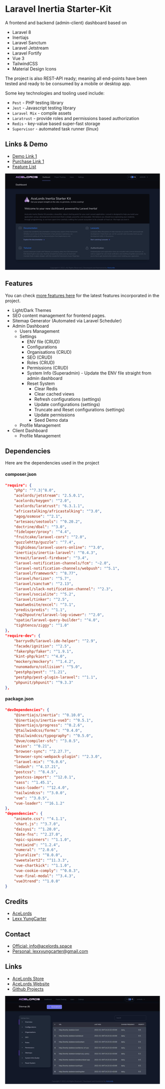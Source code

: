 # Laravel Inertia Starter-Kit
A frontend and backend (admin-client) dashboard based on 
- Laravel 8 
- Inertiajs
- Laravel Sanctum
- Laravel Jetstream
- Laravel Fortify
- Vue 3
- TailwindCSS 
- Material Design Icons 

The project is also REST-API ready; meaning all end-points have been tested and ready to be consumed by a mobile or desktop app.

Some key technologies and tooling used include:
- `Pest` - PHP testing library
- `Jest` - Javascript testing library
- `Laravel Mix` - compile assets
- `Laratrust` - provide roles and permissions based authorization
- `Redis` - key-value based super-fast storage
- `Supervisor` - automated task runner (linux)

## Links & Demo
- [Demo Link 1](https://inertia-skeleton.acelords.space)
- [Purchase Link 1](https://store.acelords.space?search=laravel-inertia-skeleton)
- [Feature List](https://inertia-skeleton.acelords.space/admin/features)

![Screenshot 1](admin-screenshots/admin-dashboard-1.jpg)

## Features
You can check [more features here](https://inertia-skeleton.acelords.space/admin/features) for the latest features incorporated in the project.

- Light/Dark Themes
- SEO content management for frontend pages.
- Sitemap Generator (Automated via Laravel Scheduler)
- Admin Dashboard
    - Users Management
    - Settings
        - ENV file (CRUD)
        - Configurations
        - Organisations (CRUD)
        - SEO (CRUD)
        - Roles (CRUD)
        - Permissions (CRUD)
        - System Info (Superadmin) - Update the ENV file straight from admin dashboard
        - Reset System
            - Clear Redis
            - Clear cached views
            - Refresh configurations (settings)
            - Update configurations (settings)
            - Truncate and Reset configurations (settings)
            - Update permissions
            - Seed Demo data
    - Profile Management
- Client Dashboard
    - Profile Management



## Dependencies
Here are the dependencies used in the project
#### composer.json
```json
"require": {
    "php": "^7.3|^8.0",
    "acelords/jetstream": "2.5.0.1",
    "acelords/keygen": "^2.0",
    "acelords/laratrust": "6.3.1.1",
    "africastalking/africastalking": "^3.0",
    "agog/osmose": "^2.1",
    "artesaos/seotools": "^0.20.2",
    "doctrine/dbal": "^3.0",
    "fideloper/proxy": "^4.4",
    "fruitcake/laravel-cors": "^2.0",
    "guzzlehttp/guzzle": "^7.4",
    "highideas/laravel-users-online": "^3.0",
    "inertiajs/inertia-laravel": "^0.4.3",
    "kreait/laravel-firebase": "^3.4",
    "laravel-notification-channels/fcm": "~2.0",
    "laravel-notification-channels/webpush": "^5.1",
    "laravel/framework": "^8.77",
    "laravel/horizon": "^5.7",
    "laravel/sanctum": "^2.13",
    "laravel/slack-notification-channel": "^2.3",
    "laravel/socialite": "^5.2",
    "laravel/tinker": "^2.5",
    "maatwebsite/excel": "^3.1",
    "predis/predis": "^1.1",
    "rap2hpoutre/laravel-log-viewer": "^2.0",
    "spatie/laravel-query-builder": "^4.0",
    "tightenco/ziggy": "^1.0"
},
"require-dev": {
    "barryvdh/laravel-ide-helper": "^2.9",
    "facade/ignition": "^2.5",
    "fakerphp/faker": "^1.9.1",
    "kint-php/kint": "^4.0",
    "mockery/mockery": "^1.4.2",
    "nunomaduro/collision": "^5.0",
    "pestphp/pest": "^1.21",
    "pestphp/pest-plugin-laravel": "^1.1",
    "phpunit/phpunit": "^9.3.3"
},
```

#### package.json
```json
"devDependencies": {
    "@inertiajs/inertia": "^0.10.0",
    "@inertiajs/inertia-vue3": "^0.5.1",
    "@inertiajs/progress": "^0.2.6",
    "@tailwindcss/forms": "^0.4.0",
    "@tailwindcss/typography": "^0.5.0",
    "@vue/compiler-sfc": "^3.0.5",
    "axios": "^0.21",
    "browser-sync": "^2.27.7",
    "browser-sync-webpack-plugin": "^2.3.0",
    "laravel-mix": "^6.0.6",
    "lodash": "^4.17.21",
    "postcss": "^8.4.5",
    "postcss-import": "^12.0.1",
    "sass": "^1.45.1",
    "sass-loader": "^12.4.0",
    "tailwindcss": "^3.0.0",
    "vue": "^3.0.5",
    "vue-loader": "^16.1.2"
},
"dependencies": {
    "animate.css": "^4.1.1",
    "chart.js": "^3.7.0",
    "daisyui": "^1.20.0",
    "date-fns": "^2.27.0",
    "epic-spinners": "^1.1.0",
    "notiwind": "^1.2.4",
    "numeral": "^2.0.6",
    "pluralize": "^8.0.0",
    "sweetalert2": "^11.3.3",
    "vue-chartkick": "^1.1.0",
    "vue-cookie-comply": "^0.0.3",
    "vue-final-modal": "^3.4.3",
    "vue3trend": "^1.0.0"
}
```

## Credits
- [AceLords](https://acelords.space)
- [Lexx YungCarter](https://twitter.com/UnderscoreLexx)

## Contact
- [Official: info@acelords.space](mailto:info@acelords.space)
- [Personal: lexxyungcarter@gmail.com](mailto:lexxyungcarter@gmail.com)

## Links
- [AceLords Store](https://store.acelords.space)
- [AceLords Website](https://acelords.space)
- [Github Projects](https://github.com/acelords)

![Screenshot 2](admin-screenshots/admin-settings-sitemaps.jpg)
